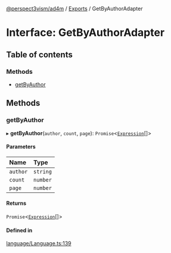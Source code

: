 [@perspect3vism/ad4m](../README.md) / [Exports](../modules.md) / GetByAuthorAdapter

# Interface: GetByAuthorAdapter

## Table of contents

### Methods

- [getByAuthor](GetByAuthorAdapter.md#getbyauthor)

## Methods

### getByAuthor

▸ **getByAuthor**(`author`, `count`, `page`): `Promise`<[`Expression`](../classes/Expression.md)[]\>

#### Parameters

| Name | Type |
| :------ | :------ |
| `author` | `string` |
| `count` | `number` |
| `page` | `number` |

#### Returns

`Promise`<[`Expression`](../classes/Expression.md)[]\>

#### Defined in

[language/Language.ts:139](https://github.com/perspect3vism/ad4m/blob/0f993b76/core/src/language/Language.ts#L139)
